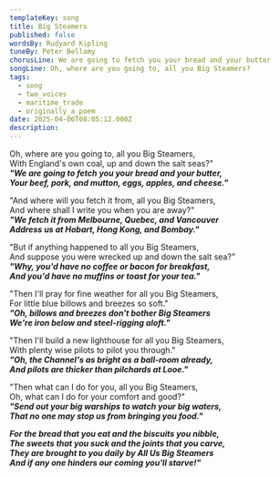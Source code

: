 ```yaml
---
templateKey: song
title: Big Steamers
published: false
wordsBy: Rudyard Kipling
tuneBy: Peter Bellamy
chorusLine: We are going to fetch you your bread and your butter
songLine: Oh, where are you going to, all you Big Steamers?
tags:
  - song
  - two_voices
  - maritime_trade
  - originally_a_poem
date: 2025-04-06T08:05:12.000Z
description: 
---
```

Oh, where are you going to, all you Big Steamers,\
With England's own coal, up and down the salt seas?"\
***"We are going to fetch you your bread and your butter,\
Your beef, pork, and mutton, eggs, apples, and cheese."***

"And where will you fetch it from, all you Big Steamers,\
And where shall I write you when you are away?"\
***"We fetch it from Melbourne, Quebec, and Vancouver\
Address us at Hobart, Hong Kong, and Bombay."***

"But if anything happened to all you Big Steamers,\
And suppose you were wrecked up and down the salt sea?"\
***"Why, you'd have no coffee or bacon for breakfast,\
And you'd have no muffins or toast for your tea."***

"Then I'll pray for fine weather for all you Big Steamers,\
For little blue billows and breezes so soft."\
***"Oh, billows and breezes don't bother Big Steamers\
We're iron below and steel-rigging aloft."***

"Then I'll build a new lighthouse for all you Big Steamers,\
With plenty wise pilots to pilot you through."\
***"Oh, the Channel's as bright as a ball-room already,\
And pilots are thicker than pilchards at Looe."***

"Then what can I do for you, all you Big Steamers,\
Oh, what can I do for your comfort and good?"\
***"Send out your big warships to watch your big waters,\
That no one may stop us from bringing you food."***

***For the bread that you eat and the biscuits you nibble,\
The sweets that you suck and the joints that you carve,\
They are brought to you daily by All Us Big Steamers\
And if any one hinders our coming you'll starve!"***
